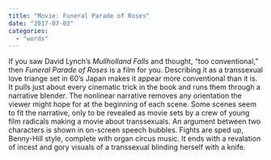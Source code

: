 ```yaml
---
title: "Movie: Funeral Parade of Roses"
date: "2017-07-03"
categories: 
  - "words"
---
```


If you saw David Lynch’s _Mullholland Falls_ and thought, “too conventional,” then _Funeral Parade of Roses_ is a film for you. Describing it as a transsexual love triange set in 60’s Japan makes it appear more conventional than it is. It pulls just about every cinematic trick in the book and runs them through a narrative blender. The nonlinear narrative removes any orientation the viewer might hope for at the beginning of each scene. Some scenes seem to fit the narrative, only to be revealed as movie sets by a crew of young film radicals making a movie about transsexuals. An argument between two characters is shown in on-screen speech bubbles. Fights are sped up, Benny-Hill style, complete with organ circus music. It ends with a revalation of incest and gory visuals of a transsexual blinding herself with a knife.

